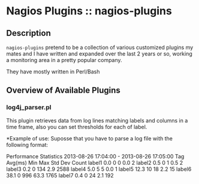 Nagios Plugins :: nagios-plugins
================================

Description
------------

`nagios-plugins` pretend to be a collection of various customized plugins my mates
and I have written and expanded over the last 2 years or so, working a monitoring
area in a pretty popular company.

They have mostly written in Perl/Bash

Overview of Available Plugins
-----------------------------

### log4j\_parser.pl 
This plugin retrieves data from log lines matching labels and columns in a time frame, also you can set thresholds for each of label.

*Example of use:
Suposse that you have to parse a log file with the following format:

Performance Statistics   2013-08-26 17:04:00 - 2013-08-26 17:05:00
Tag                                  Avg(ms)         Min         Max     Std Dev       Count
label1                                  0.0           0           0         0.0           2
label2                                  0.5           0           1         0.5           2
label3                                  0.2           0         134         2.9        2588
label4                                  5.0           5           5         0.0           1
label5                                 12.3          10          18         2.2          15
label6                                 38.1           0         996        63.3        1765
label7                                  0.4           0          24         2.1         192

